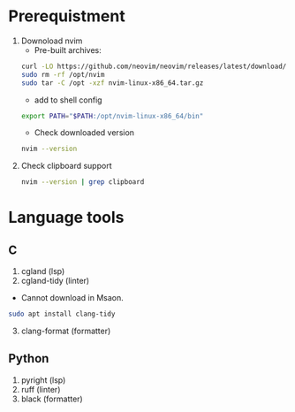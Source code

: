 # Prerequistment
1. Downoload nvim 
    - Pre-built archives:
    ```bash
    curl -LO https://github.com/neovim/neovim/releases/latest/download/nvim-linux-x86_64.tar.gz
    sudo rm -rf /opt/nvim
    sudo tar -C /opt -xzf nvim-linux-x86_64.tar.gz
    ```
    - add to shell config
    ```bash
    export PATH="$PATH:/opt/nvim-linux-x86_64/bin"
    ```
    - Check downloaded version
    ```bash
    nvim --version 
    ```
2. Check clipboard support
    ```bash
    nvim --version | grep clipboard
    ```
# Language tools
## C
1. cgland (lsp)
2. cgland-tidy (linter)
- Cannot download in Msaon. 
```bash
sudo apt install clang-tidy
```
3. clang-format (formatter)

## Python
1. pyright (lsp)
2. ruff (linter)
3. black (formatter)

